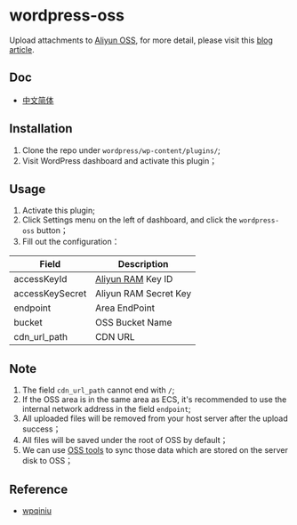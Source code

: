 # wordpress-oss
Upload attachments to [Aliyun OSS](https://www.aliyun.com/product/oss), for more detail, please visit this [blog article](https://blog.shaoyaoju.org/2019/08/07/wordpress-oss/).

## Doc
- [中文简体](./README-cn.md)

## Installation
1. Clone the repo under `wordpress/wp-content/plugins/`;
2. Visit WordPress dashboard and activate this plugin；

## Usage
1. Activate this plugin;
2. Click Settings menu on the left of dashboard, and click the `wordpress-oss` button；
3. Fill out the configuration：

|Field|Description|
|-----------|-------------|
|accessKeyId|[Aliyun RAM](https://ram.console.aliyun.com) Key ID|
|accessKeySecret|Aliyun RAM Secret Key|
|endpoint|Area EndPoint|
|bucket|OSS Bucket Name|
|cdn_url_path|CDN URL|

## Note
1. The field `cdn_url_path` cannot end with `/`;
2. If the OSS area is in the same area as ECS, it's recommended to use the internal network address in the field `endpoint`;
3. All uploaded files will be removed from your host server after the upload success；
4. All files will be saved under the root of OSS by default；
5. We can use [OSS tools](https://help.aliyun.com/document_detail/44075.html) to sync those data which are stored on the server disk to OSS；

## Reference
- [wpqiniu](https://wordpress.org/plugins/wpqiniu/)
